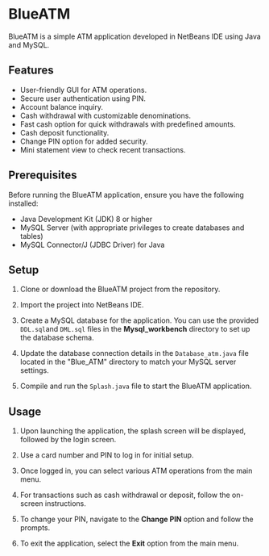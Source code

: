 # BlueATM 

BlueATM is a simple ATM application developed in NetBeans IDE using Java and MySQL. 

## Features

- User-friendly GUI for ATM operations.
- Secure user authentication using PIN.
- Account balance inquiry.
- Cash withdrawal with customizable denominations.
- Fast cash option for quick withdrawals with predefined amounts.
- Cash deposit functionality.
- Change PIN option for added security.
- Mini statement view to check recent transactions.

## Prerequisites

Before running the BlueATM application, ensure you have the following installed:

- Java Development Kit (JDK) 8 or higher
- MySQL Server (with appropriate privileges to create databases and tables)
- MySQL Connector/J (JDBC Driver) for Java

## Setup

1. Clone or download the BlueATM project from the repository.

2. Import the project into NetBeans IDE.

3. Create a MySQL database for the application. You can use the provided `DDL.sql`and `DML.sql` files in the **Mysql_workbench** directory to set up the database schema.

4. Update the database connection details in the `Database_atm.java` file located in the "Blue_ATM" directory to match your MySQL server settings.

5. Compile and run the `Splash.java` file to start the BlueATM application.

## Usage

1. Upon launching the application, the splash screen will be displayed, followed by the login screen.

2. Use a card number and PIN to log in for initial setup.

3. Once logged in, you can select various ATM operations from the main menu.

4. For transactions such as cash withdrawal or deposit, follow the on-screen instructions.

5. To change your PIN, navigate to the **Change PIN** option and follow the prompts.

6. To exit the application, select the **Exit** option from the main menu.

